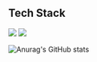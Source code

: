 Tech Stack
----
<a href="버튼을 눌렀을 때 이동할 링크" target="_blank"><img src="https://img.shields.io/badge/뱃지레이블-배경색?style=뱃지모양&logo=로고&logoColor=로고색상"/></a>
<a href="버튼을 눌렀을 때 이동할 링크" target="_blank"><img src="https://img.shields.io/badge/C++-00599c?style=뱃지모양&logo=c++&logoColor=로고색상"/></a>

![Anurag's GitHub stats](https://github-readme-stats.vercel.app/api?username=heahgo&show_icons=true&theme=radical)

